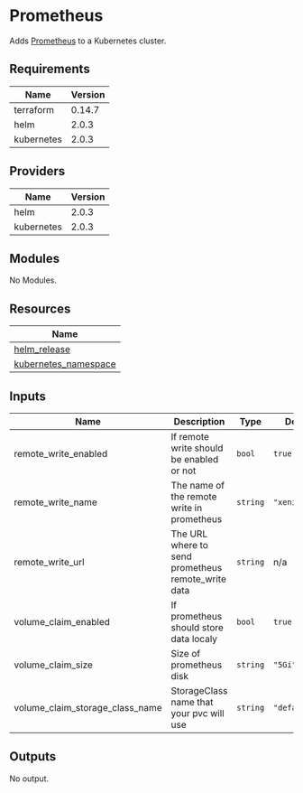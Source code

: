 # Prometheus

Adds [Prometheus](https://github.com/prometheus-community/helm-charts/tree/main/charts/kube-prometheus-stack) to a Kubernetes cluster.

## Requirements

| Name | Version |
|------|---------|
| terraform | 0.14.7 |
| helm | 2.0.3 |
| kubernetes | 2.0.3 |

## Providers

| Name | Version |
|------|---------|
| helm | 2.0.3 |
| kubernetes | 2.0.3 |

## Modules

No Modules.

## Resources

| Name |
|------|
| [helm_release](https://registry.terraform.io/providers/hashicorp/helm/2.0.3/docs/resources/release) |
| [kubernetes_namespace](https://registry.terraform.io/providers/hashicorp/kubernetes/2.0.3/docs/resources/namespace) |

## Inputs

| Name | Description | Type | Default | Required |
|------|-------------|------|---------|:--------:|
| remote\_write\_enabled | If remote write should be enabled or not | `bool` | `true` | no |
| remote\_write\_name | The name of the remote write in prometheus | `string` | `"xenitInfra"` | no |
| remote\_write\_url | The URL where to send prometheus remote\_write data | `string` | n/a | yes |
| volume\_claim\_enabled | If prometheus should store data localy | `bool` | `true` | no |
| volume\_claim\_size | Size of prometheus disk | `string` | `"5Gi"` | no |
| volume\_claim\_storage\_class\_name | StorageClass name that your pvc will use | `string` | `"default"` | no |

## Outputs

No output.
